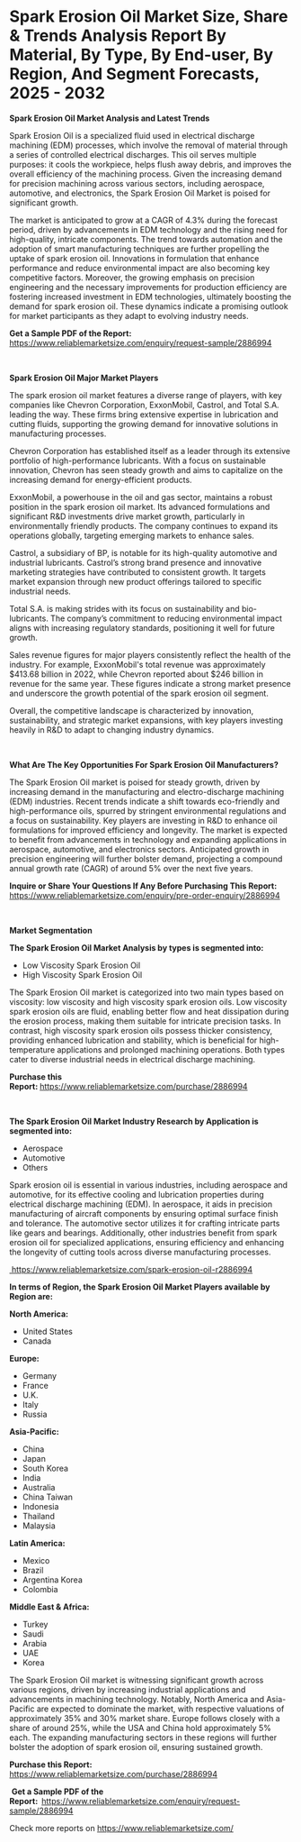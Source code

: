 <p><h1>Spark Erosion Oil Market Size, Share & Trends Analysis Report By Material, By Type, By End-user, By Region, And Segment Forecasts, 2025 - 2032</h1></p><p><strong>Spark Erosion Oil Market Analysis and Latest Trends</strong></p>
<p><p>Spark Erosion Oil is a specialized fluid used in electrical discharge machining (EDM) processes, which involve the removal of material through a series of controlled electrical discharges. This oil serves multiple purposes: it cools the workpiece, helps flush away debris, and improves the overall efficiency of the machining process. Given the increasing demand for precision machining across various sectors, including aerospace, automotive, and electronics, the Spark Erosion Oil Market is poised for significant growth.</p><p>The market is anticipated to grow at a CAGR of 4.3% during the forecast period, driven by advancements in EDM technology and the rising need for high-quality, intricate components. The trend towards automation and the adoption of smart manufacturing techniques are further propelling the uptake of spark erosion oil. Innovations in formulation that enhance performance and reduce environmental impact are also becoming key competitive factors. Moreover, the growing emphasis on precision engineering and the necessary improvements for production efficiency are fostering increased investment in EDM technologies, ultimately boosting the demand for spark erosion oil. These dynamics indicate a promising outlook for market participants as they adapt to evolving industry needs.</p></p>
<p><strong>Get a Sample PDF of the Report:&nbsp;</strong> <a href="https://www.reliablemarketsize.com/enquiry/request-sample/2886994?utm_campaign=3508&utm_medium=2&utm_source=Github&utm_content=ia&utm_term=13032025&utm_id=spark-erosion-oil">https://www.reliablemarketsize.com/enquiry/request-sample/2886994</a></p>
<p>&nbsp;</p>
<p><strong>Spark Erosion Oil Major Market Players</strong></p>
<p><p>The spark erosion oil market features a diverse range of players, with key companies like Chevron Corporation, ExxonMobil, Castrol, and Total S.A. leading the way. These firms bring extensive expertise in lubrication and cutting fluids, supporting the growing demand for innovative solutions in manufacturing processes.</p><p>Chevron Corporation has established itself as a leader through its extensive portfolio of high-performance lubricants. With a focus on sustainable innovation, Chevron has seen steady growth and aims to capitalize on the increasing demand for energy-efficient products.</p><p>ExxonMobil, a powerhouse in the oil and gas sector, maintains a robust position in the spark erosion oil market. Its advanced formulations and significant R&D investments drive market growth, particularly in environmentally friendly products. The company continues to expand its operations globally, targeting emerging markets to enhance sales.</p><p>Castrol, a subsidiary of BP, is notable for its high-quality automotive and industrial lubricants. Castrol’s strong brand presence and innovative marketing strategies have contributed to consistent growth. It targets market expansion through new product offerings tailored to specific industrial needs.</p><p>Total S.A. is making strides with its focus on sustainability and bio-lubricants. The company’s commitment to reducing environmental impact aligns with increasing regulatory standards, positioning it well for future growth.</p><p>Sales revenue figures for major players consistently reflect the health of the industry. For example, ExxonMobil's total revenue was approximately $413.68 billion in 2022, while Chevron reported about $246 billion in revenue for the same year. These figures indicate a strong market presence and underscore the growth potential of the spark erosion oil segment. </p><p>Overall, the competitive landscape is characterized by innovation, sustainability, and strategic market expansions, with key players investing heavily in R&D to adapt to changing industry dynamics.</p></p>
<p>&nbsp;</p>
<p><strong>What Are The Key Opportunities For Spark Erosion Oil Manufacturers?</strong></p>
<p><p>The Spark Erosion Oil market is poised for steady growth, driven by increasing demand in the manufacturing and electro-discharge machining (EDM) industries. Recent trends indicate a shift towards eco-friendly and high-performance oils, spurred by stringent environmental regulations and a focus on sustainability. Key players are investing in R&D to enhance oil formulations for improved efficiency and longevity. The market is expected to benefit from advancements in technology and expanding applications in aerospace, automotive, and electronics sectors. Anticipated growth in precision engineering will further bolster demand, projecting a compound annual growth rate (CAGR) of around 5% over the next five years.</p></p>
<p><strong>Inquire or Share Your Questions If Any Before Purchasing This Report:</strong> <a href="https://www.reliablemarketsize.com/enquiry/pre-order-enquiry/2886994?utm_campaign=3508&utm_medium=2&utm_source=Github&utm_content=ia&utm_term=13032025&utm_id=spark-erosion-oil">https://www.reliablemarketsize.com/enquiry/pre-order-enquiry/2886994</a></p>
<p>&nbsp;</p>
<p><strong>Market Segmentation</strong></p>
<p><strong>The Spark Erosion Oil Market Analysis by types is segmented into:</strong></p>
<p><ul><li>Low Viscosity Spark Erosion Oil</li><li>High Viscosity Spark Erosion Oil</li></ul></p>
<p><p>The Spark Erosion Oil market is categorized into two main types based on viscosity: low viscosity and high viscosity spark erosion oils. Low viscosity spark erosion oils are fluid, enabling better flow and heat dissipation during the erosion process, making them suitable for intricate precision tasks. In contrast, high viscosity spark erosion oils possess thicker consistency, providing enhanced lubrication and stability, which is beneficial for high-temperature applications and prolonged machining operations. Both types cater to diverse industrial needs in electrical discharge machining.</p></p>
<p><strong>Purchase this Report:&nbsp;</strong><a href="https://www.reliablemarketsize.com/purchase/2886994?utm_campaign=3508&utm_medium=2&utm_source=Github&utm_content=ia&utm_term=13032025&utm_id=spark-erosion-oil">https://www.reliablemarketsize.com/purchase/2886994</a></p>
<p>&nbsp;</p>
<p><strong>The Spark Erosion Oil Market Industry Research by Application is segmented into:</strong></p>
<p><ul><li>Aerospace</li><li>Automotive</li><li>Others</li></ul></p>
<p><p>Spark erosion oil is essential in various industries, including aerospace and automotive, for its effective cooling and lubrication properties during electrical discharge machining (EDM). In aerospace, it aids in precision manufacturing of aircraft components by ensuring optimal surface finish and tolerance. The automotive sector utilizes it for crafting intricate parts like gears and bearings. Additionally, other industries benefit from spark erosion oil for specialized applications, ensuring efficiency and enhancing the longevity of cutting tools across diverse manufacturing processes.</p></p>
<p><a href="https://www.reliablemarketsize.com/spark-erosion-oil-r2886994?utm_campaign=3508&utm_medium=2&utm_source=Github&utm_content=ia&utm_term=13032025&utm_id=spark-erosion-oil">&nbsp;https://www.reliablemarketsize.com/spark-erosion-oil-r2886994</a></p>
<p><strong>In terms of Region, the Spark Erosion Oil Market Players available by Region are:</strong></p>
<p>
    <p> <strong> North America: </strong>
        <ul>
            <li>United States</li>
            <li>Canada</li>
        </ul>
        </p> 
    <p> <strong> Europe: </strong>
        <ul>
            <li>Germany</li>
            <li>France</li>
            <li>U.K.</li>
            <li>Italy</li>
            <li>Russia</li>
        </ul>
        </p> 
    <p> <strong> Asia-Pacific: </strong>
        <ul>
            <li>China</li>
            <li>Japan</li>
            <li>South Korea</li>
            <li>India</li>
            <li>Australia</li>
            <li>China Taiwan</li>
            <li>Indonesia</li>
            <li>Thailand</li>
            <li>Malaysia</li>
        </ul>
        </p> 
    <p> <strong> Latin America: </strong>
        <ul>
            <li>Mexico</li>
            <li>Brazil</li>
            <li>Argentina Korea</li>
            <li>Colombia</li>
        </ul>
        </p> 
    <p> <strong> Middle East & Africa: </strong>
        <ul>
            <li>Turkey</li>
            <li>Saudi</li>
            <li>Arabia</li>
            <li>UAE</li>
            <li>Korea</li>
        </ul>
    </p>
    </p>
<p><p>The Spark Erosion Oil market is witnessing significant growth across various regions, driven by increasing industrial applications and advancements in machining technology. Notably, North America and Asia-Pacific are expected to dominate the market, with respective valuations of approximately 35% and 30% market share. Europe follows closely with a share of around 25%, while the USA and China hold approximately 5% each. The expanding manufacturing sectors in these regions will further bolster the adoption of spark erosion oil, ensuring sustained growth.</p></p>
<p><strong>Purchase this Report: </strong><a href="https://www.reliablemarketsize.com/purchase/2886994?utm_campaign=3508&utm_medium=2&utm_source=Github&utm_content=ia&utm_term=13032025&utm_id=spark-erosion-oil">https://www.reliablemarketsize.com/purchase/2886994</a></p>
<p>&nbsp;<strong>Get a Sample PDF of the Report:&nbsp;&nbsp;</strong><a href="https://www.reliablemarketsize.com/enquiry/request-sample/2886994?utm_campaign=3508&utm_medium=2&utm_source=Github&utm_content=ia&utm_term=13032025&utm_id=spark-erosion-oil">https://www.reliablemarketsize.com/enquiry/request-sample/2886994</a></p>
<p><strong></strong></p>
<p>Check more reports on <a href="https://www.reliablemarketsize.com/?utm_campaign=3508&utm_medium=2&utm_source=Github&utm_content=ia&utm_term=13032025&utm_id=spark-erosion-oil">https://www.reliablemarketsize.com/</a></p>